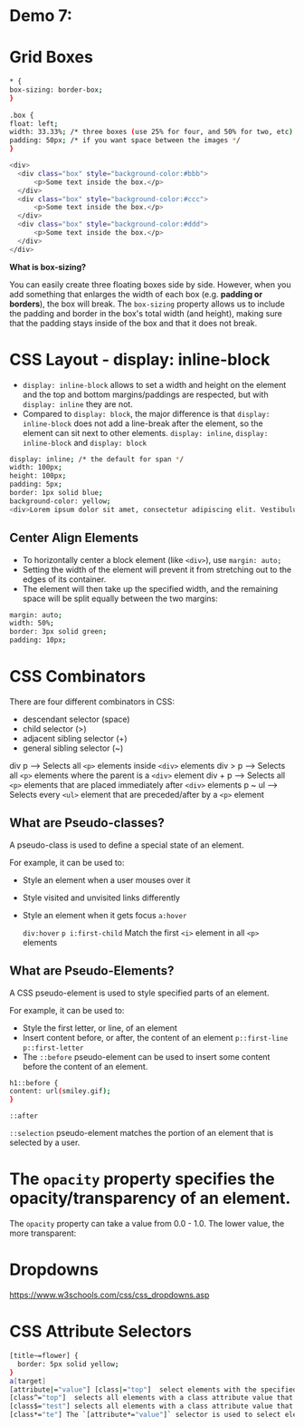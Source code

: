 # Demo 7: 

# Grid Boxes
```sh
* {  
box-sizing: border-box;  
}  
  
.box {  
float: left;  
width: 33.33%; /* three boxes (use 25% for four, and 50% for two, etc) */  
padding: 50px; /* if you want space between the images */  
}

<div>
  <div class="box" style="background-color:#bbb">
	  <p>Some text inside the box.</p>
  </div>
  <div class="box" style="background-color:#ccc">
	  <p>Some text inside the box.</p>
  </div>
  <div class="box" style="background-color:#ddd">
	  <p>Some text inside the box.</p>
  </div>
</div>
```
**What is box-sizing?**

You can easily create three floating boxes side by side. However, when you add something that enlarges the width of each box (e.g. **padding or borders**), the box will break. The `box-sizing` property allows us to include the padding and border in the box's total width (and height), making sure that the padding stays inside of the box and that it does not break.

# CSS Layout - display: inline-block
- `display: inline-block` allows to set a width and height on the element and the top and bottom margins/paddings are respected, but with `display: inline` they are not.
- Compared to `display: block`, the major difference is that `display: inline-block` does not add a line-break after the element, so the element can sit next to other elements.
`display: inline`, `display: inline-block` and `display: block`
```sh
display: inline; /* the default for span */
width: 100px;
height: 100px;
padding: 5px;
border: 1px solid blue;  
background-color: yellow; 
<div>Lorem ipsum dolor sit amet, consectetur adipiscing elit. Vestibulum consequat scelerisque elit sit amet consequat. Aliquam erat volutpat. <span class="a">Aliquam</span> <span class="a">venenatis</span> gravida nisl sit amet facilisis. Nullam cursus fermentum velit sed laoreet. </div>
```

## Center Align Elements
- To horizontally center a block element (like ```<div>```), use `margin: auto;`
- Setting the width of the element will prevent it from stretching out to the edges of its container.
- The element will then take up the specified width, and the remaining space will be split equally between the two margins:
```sh
margin: auto;  
width: 50%;  
border: 3px solid green;  
padding: 10px;
```

# CSS Combinators
There are four different combinators in CSS:

-   descendant selector (space)
-   child selector (>)
-   adjacent sibling selector (+)
-   general sibling selector (~)


div p --> Selects all ```<p>``` elements inside `<div>` elements
div > p --> Selects all `<p>` elements where the parent is a `<div>` element
div + p --> Selects all `<p>` elements that are placed immediately after `<div>` elements
p ~ ul -->  Selects every `<ul>` element that are preceded/after by a `<p>` element


## What are Pseudo-classes?
A pseudo-class is used to define a special state of an element.

For example, it can be used to:

-   Style an element when a user mouses over it
-   Style visited and unvisited links differently
-   Style an element when it gets focus
```a:hover``` 

    ```div:hover```
    ```p i:first-child``` Match the first `<i>` element in all `<p>` elements
## What are Pseudo-Elements?

A CSS pseudo-element is used to style specified parts of an element.

For example, it can be used to:

-   Style the first letter, or line, of an element
-   Insert content before, or after, the content of an element
```p::first-line```
```p::first-letter```
- The `::before` pseudo-element can be used to insert some content before the content of an element.
```sh
h1::before {  
content: url(smiley.gif);  
}
```
````::after````

`::selection` pseudo-element matches the portion of an element that is selected by a user.

# The `opacity` property specifies the opacity/transparency of an element.
The `opacity` property can take a value from 0.0 - 1.0. The lower value, the more transparent:

# Dropdowns
https://www.w3schools.com/css/css_dropdowns.asp

# CSS Attribute Selectors
```sh
[title~=flower] {
  border: 5px solid yellow;
}
a[target]
[attribute|="value"] [class|="top"]  select elements with the specified attribute starting with the specified value top-list
[class^="top"]  selects all elements with a class attribute value that begins with "top"
[class$="test"] selects all elements with a class attribute value that ends with "test"
[class*="te"] The `[attribute*="value"]` selector is used to select elements whose attribute value contains a specified value. selects all elements with a class attribute value that contains "te"
```
